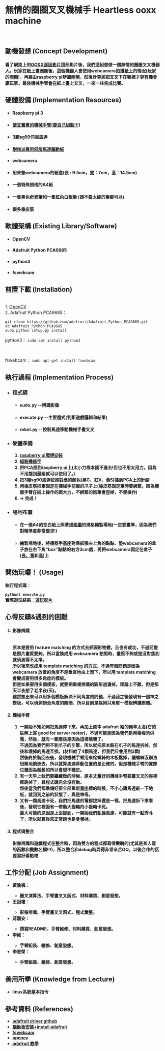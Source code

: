 <h1>無情的圈圈叉叉機械手 Heartless ooxx machine</h1><br>
<h2>動機發想 (Concept Development) </h2>
  <h4>看了網路上的<a target="_blank" href="https://www.youtube.com/shorts/E5FjkQiIyA8">OOXX迷因影片</a>這部影片後，我們這組想做一個無情的圈圈叉叉機器人。玩家在紙上畫圈圈後，這個機器人會使用webcamera拍攝紙上的情況(玩家的圈圈)，再經由raspberry pi辨識圈圈，然後計算該把叉叉下在哪裡才更有機會贏玩家，最後機械手臂會在紙上畫上叉叉，一來一往完成比賽。
 </h4>
  
<h2><b>硬體設備 (Implementation Resources) </b></h2>
<ul>
  <li><h4>Raspberry pi 3</h4></li>
  <li><h4><a target="_blank" href = "https://shopee.tw/product/4491023/2084598147?smtt=0.321393749-1672830414.4">便宜實惠的機械手臂(要自己組裝!!!)</a></h4></li>
  <li><h4>3顆sg90伺服馬達</h4></li>
  <li><h4><a href = "https://shopee.tw/product/139069730/6518867147" target="_blank">樹梅派專用伺服馬達驅動板</a> </h4></li>
  <li><h4>webcamera </h4></li>
  <li><h4>用來墊webcamera的紙盒(長 : 9.5cm，<a href = "https://github.com/tommygood/Raspberry-ooxx_robot/blob/master/box_up.jpg">寬</a>：7cm，<a href = "https://github.com/tommygood/Raspberry-ooxx_robot/blob/master/box_side.jpg">高</a>：14.5cm) </h4></li>
  <li><h4>一張特殊規格的A4紙 </h4></li>
  <li><h4>一隻黑色奇異筆和一隻紅色白板筆 (頭不要太硬的筆都可以) </h4></li>
  <li><h4>很多橡皮筋 </h4></li>
</ul>

<h2><b>軟體架構 (Existing Library/Software)</b></h2>
<ul>
  <li><h4>OpenCV</h4></li>
  <li><h4>Adafruit Python PCA9685</h4></li>
  <li><h4>python3</h4></li>
  <li><h4>fswebcam</h4></li>
</ul>

<h2><b>前置下載 (Installation) </b></h2>
  <br/>
  1. <a target="_blank" href = "https://medium.com/ching-i/%E6%A8%B9%E8%8E%93%E6%B4%BE%E5%AE%89%E8%A3%9D-opencv-4-4-0-606900caf370">OpenCV</a>
  <br/>
  2. Adafruit Python PCA9685：
  <br/>
  
  ```
  git clone https://github.com/adafruit/Adafruit_Python_PCA9685.git
  cd Adafruit_Python_PCA9685
  sudo python setup.py install
  ```
  
  python3： `sudo apt install python3`
  
  <br/>
  
  fswebcam： `sudo apt-get install fswebcam`
  

<h2><b>執行過程 (Implementation Process)<b></h2>
<ul>
  <li><h3>程式碼</h3></li>
  <ul>
  <li><h4>sudo.py --辨識影像</h4></li>
  <li><h4>execute.py --主要程式(判斷遊戲邏輯和結果)</h4></li>
  <li><h4>robot.py --控制馬達移動機械手畫叉叉</h4></li>
  </ul>
  
  <li><h3>硬體準備</h3></li>
  <ol>
  <li><a target="_blank" href = "https://hackmd.io/@ncnu-opensource/book/https%3A%2F%2Fhackmd.io%2F2j1JjIi_Q4KFgzkRgCZclw%3Fboth">raspberry pi環境安裝</a></li>
  <li><a target="_blank" href = "https://www.youtube.com/watch?v=xlwTzrsWs48">組裝機器手</a></li>
  <li>把PCA插到raspberry pi上(太小力根本插不進去!但也不用太用力，因為不用插到最緊就可以使用了。)</li>
  <li>把3顆sg90馬達依照對應的顏色(黑G、紅V、黃S)插到PCA上的針腳</li>
  <li>用橡皮筋把筆固定在機械手前面的爪子上(橡皮筋固定筆時要綁緊，因為機器手臂在紙上操作的頗大力，不綁緊的話筆會歪掉，不便操作)</li>
  <li>-> 完成！</li>
  </ol>
  
  <li><h3>場地布置</h3></li>
  <ul>
  <li><h4>在一張A4的空白紙上照著<a target="_blank" href = "https://github.com/tommygood/Raspberry-ooxx_robot/blob/master/specification.jpg">規格圖</a>的規格繪製場地(一定要畫準，因為我們對精準度非常要求!)</h4></li>
  <li><h4>繪製場地後，將機器手基座對準紙張左上角的點點、墊webcamera的盒子放在右下角"box"點點的右方3cm處，再把webcamera固定在盒子(<a href = "https://github.com/tommygood/Raspberry-ooxx_robot/blob/master/box_up.jpg">長、寬</a>和<a href = "https://github.com/tommygood/Raspberry-ooxx_robot/blob/master/box_side.jpg">高</a>)上
</h4></li>
  </ul>
</ul>


<h2><b>開始玩囉！ (Usage)</b></h2>
  執行程式碼：
  
  `python3 execute.py`
  <br/>
  實際遊玩結果：<a target="_blank" href = "https://www.youtube.com/watch?v=LlVConbf5Gc">遊玩影片</a>
  <br/>
  
<h2>心得反饋&遇到的困難</h2>
<ol>
  <li><h4>影像辨識</h4>
  <br/>
  原本是要用 feature matching 的方式去抓圓形物體，且也有成功，不過前提是照片畫質要夠。所以當換成用 webcamera 拍照時，畫質不夠或是沒對焦到就偵測得不太準。
  <br/>
  所以後來改成用 template matching 的方式，不過有個問題是因為 webcamera 放置的角度不是垂直地由上而下，所以用 template matching 會變成要用很多角度的模板。
  <br/>
  但是如果要用多個模板，就要把重複辨識的圓形過濾掉，理論上不難，但是那天半夜想了老半夜(天)。
  <br/>
  雖然想出來可以用多個模板解決不同角度的問題，不過我之後發現有一個神之模板，可以偵測到全角度的圈圈，所以目前是採用只用單一模板辨識圈圈。
  <br/></li>
  <li><h4>機械手臂</h4></li>
  <ol>
  <li>一開始不知如何把馬達停下來，再加上原本 adafruit 給的頻率太高(它的註解上寫 good for server motor)，不過可能是因為我們是用樹梅派供電，然後，就有一顆應該是因為這樣燒壞了。
  <br/>
  不過因為我們用不到爪子的引擎，所以就把原本裝在爪子的馬達拆掉，然後和壞掉的馬達互換。(材料給了4顆馬達，但我們只會用到3顆)
  <br/>
  然後終於裝回去後，發現機械手臂用來栓螺絲的木板鬆掉，讓螺絲沒辦法很緊地鎖進去，所以就算馬達移動位置的是正確的，但是機械手臂的實際位置因為鬆鬆的所以會很不穩定。</li>
  <li>有一天早上我們要繼續做的時候，原本丈量好的機械手臂要畫叉叉的座標都跑掉了，且程式碼完全沒有動。
  <br/>
  然後當我們都準備好要全部重新量座標的時候，不小心讓馬達敲一下地板，就回到之前的狀態了，真是神奇。</li>
  <li>又有一顆馬達卡死，我們把馬達的電都拔掉還是一樣。把馬達拆下來看後，發現它裡面有一帶動大齒輪的小齒輪卡死。
  <br/>
  最大可能的原因是上面提到，一開始我們亂操馬達，可能就有一點秀斗了，所以就算後來正常跑也是會壞掉。</li>
  </ol>
  <li><h4>程式碼整合</h4>
  影像辨識和遊戲程式在整合時，因為雙方的程式都寫得蠻醜的(尤其是某人寫的函數和變數名稱!!!)，所以整合和debug時弄得非常辛苦QQ，以後合作的話要寫好看點嘿<br/></li>
</ol>
  
<h2>工作分配 (Job Assignment)</h2>
<ul>
  <li><b>黃瑜楓</b>：</li>
  <ul>
  <li>圈叉演算法、手臂畫叉叉函式、材料購買、創意發想。</li>
  </ul>
  <li><b>王冠權</b>：</li>
  <ul>
  <li>影像辨識、手臂畫叉叉函式、程式彙整。</li>
  </ul>
  <li><b>蔣馥安</b>：</li>
  <ul>
  <li>撰寫README、手臂維修、材料購買、創意發想。</li>
  </ul>
  <li><b>李維</b>：</li>
  <ul>
  <li>手臂組裝、維修、創意發想。</li>
  </ul>
  <li><b>李恩榮</b>：</li>
  <ul>
  <li>手臂組裝、維修、創意發想。</li>
  </ul>
</ul>

<h2><b>善用所學 (Knowledge from Lecture) </b></h2>
<ul>
  <li>linux系統基本指令</li>
</ul>
  
<h2>參考資料 (References)</h2>
<ul>
  <li><a target="_blank" href = "https://github.com/adafruit/Adafruit-PWM-Servo-Driver-Library/tree/master/examples">adafruit driver github</a></li>
  <li><a target="_blank" href = "https://www.youtube.com/watch?v=9jcEwn7GzNs&t=132s">驅動板安裝+install adafruit</a></li>
  <li><a target="_blank" href = "https://blog.gtwang.org/iot/raspberry-pi-usb-webcam/">fswebcam</a></li>
  <li><a target="_blank" href = "https://medium.com/linux-on-raspberry-pi4/raspberry-pi%E5%AE%89%E8%A3%9Dopencv-%E5%AE%89%E8%A3%9D%E7%AF%87-1e6e35051680">opencv</a></li>
  <li><a target="_blank" href = "https://docs.circuitpython.org/projects/pca9685/en/latest/api.html">adafruit 教學</a></li> 
</ul>
  

  
  
